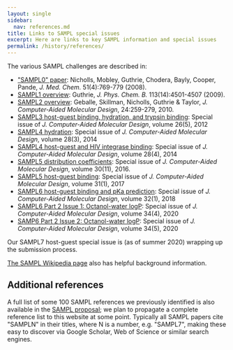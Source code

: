 ```yaml
---
layout: single
sidebar:
  nav: references.md
title: Links to SAMPL special issues
excerpt: Here are links to key SAMPL information and special issues
permalink: /history/references/
---
```


The various SAMPL challenges are described in:
- ["SAMPL0" paper](http://dx.doi.org/10.1021/jm070549+): Nicholls, Mobley, Guthrie, Chodera, Bayly, Cooper, Pande, *J. Med. Chem.* 51(4):769-779 (2008).
- [SAMPL1 overview](http://dx.doi.org/10.1021/jp806724u): Guthrie, *J. Phys. Chem. B.* 113(14):4501-4507 (2009).
- [SAMPL2 overview](https://link.springer.com/article/10.1007%2Fs10822-010-9350-8): Geballe, Skillman, Nicholls, Guthrie & Taylor, *J. Computer-Aided Molecular Design*, 24:259-279, 2010.
- [SAMPL3 host-guest binding, hydration, and trypsin binding](https://link.springer.com/journal/10822/26/5/page/1): Special issue of *J. Computer-Aided Molecular Design*, volume 26(5), 2012
- [SAMPL4 hydration](https://link.springer.com/journal/10822/28/3/page/1): Special issue of *J. Computer-Aided Molecular Design*, volume 28(3), 2014
- [SAMPL4 host-guest and HIV integrase binding](https://link.springer.com/journal/10822/28/4/page/1): Special issue of *J. Computer-Aided Molecular Design*, volume 28(4), 2014
- [SAMPL5 distribution coefficients](http://link.springer.com/journal/10822/30/11/page/1): Special issue of *J. Computer-Aided Molecular Design*, volume 30(11), 2016.
- [SAMPL5 host-guest binding](https://link.springer.com/journal/10822/31/1/page/1): Special issue of *J. Computer-Aided Molecular Design*, volume 31(1), 2017
- [SAMPL6 host-guest binding and pKa prediction](https://link.springer.com/journal/10822/32/10?wt_mc=alerts.TOCjournals&utm_source=toc&utm_medium=email&utm_campaign=toc_10822_32_10): Special issue of *J. Computer-Aided Molecular Design*, volume 32(1), 2018
- [SAMPL6 Part 2 Issue 1: Octanol-water logP](https://link.springer.com/journal/10822/34/4): Special issue of *J. Computer-Aided Molecular Design*, volume 34(4), 2020
- [SAMP6 Part 2 Issue 2: Octanol-water logP](https://link.springer.com/journal/10822/34/5): Special issue of *J. Computer-Aided Molecular Design*, volume 34(5), 2020

Our SAMPL7 host-guest special issue is (as of summer 2020) wrapping up the submission process.

[The SAMPL Wikipedia page](https://en.wikipedia.org/wiki/SAMPL_Challenge) also has helpful background information.

## Additional references

A full list of some 100 SAMPL references we previously identified is also available in the [SAMPL proposal](http://escholarship.org/uc/item/7cf8c6cr); we plan to propagate a complete reference list to this website at some point. Typically all SAMPL papers cite "SAMPLN" in their titles, where N is a number, e.g. "SAMPL7", making these easy to discover via Google Scholar, Web of Science or similar search engines.
